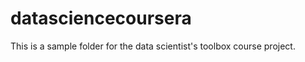 datasciencecoursera
===================

This is a sample folder for the data scientist's toolbox course project.
